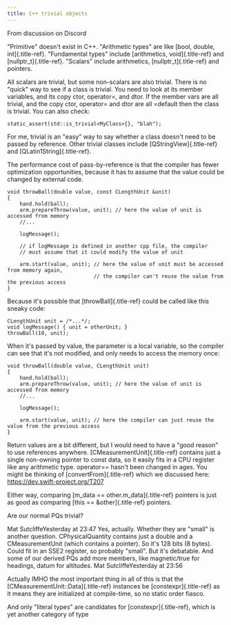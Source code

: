 ```yaml
---
title: C++ trivial objects
---
```


From discussion on Discord

\"Primitive\" doesn\'t exist in C++. \"Arithmetic types\" are like
[bool, double, int]{.title-ref}. \"Fundamental types\" include
[arithmetics, void]{.title-ref} and [nullptr\_t]{.title-ref}.
\"Scalars\" include arithmetics, [nullptr\_t]{.title-ref} and pointers.

All scalars are trivial, but some non-scalars are also trivial. There is
no \"quick\" way to see if a class is trivial. You need to look at its
member variables, and its copy ctor, operator=, and dtor. If the member
vars are all trivial, and the copy ctor, operator= and dtor are all
=default then the class is trivial. You can also check:

``` {.}
static_assert(std::is_trivial<MyClass>{}, "blah");
```

For me, trivial is an \"easy\" way to say whether a class doesn\'t need
to be passed by reference. Other trivial classes include
[QStringView]{.title-ref} and [QLatin1String]{.title-ref}.

The performance cost of pass-by-reference is that the compiler has fewer
optimization opportunities, because it has to assume that the value
could be changed by external code.

``` {.cpp}
void throwBall(double value, const CLengthUnit &unit)
{
    hand.hold(ball);
    arm.prepareThrow(value, unit); // here the value of unit is accessed from memory
    //...

    logMessage();

    // if logMessage is defined in another cpp file, the compiler
    // must assume that it could modify the value of unit

    arm.start(value, unit); // here the value of unit must be accessed from memory again,
                            // the compiler can't reuse the value from the previous access
}
```

Because it\'s possible that [throwBall]{.title-ref} could be called like
this sneaky code:

``` {.cpp}
CLengthUnit unit = /*...*/;
void logMessage() { unit = otherUnit; }
throwBall(10, unit);
```

When it\'s passed by value, the parameter is a local variable, so the
compiler can see that it\'s not modified, and only needs to access the
memory once:

``` {.cpp}
void throwBall(double value, CLengthUnit unit)
{
    hand.hold(ball);
    arm.prepareThrow(value, unit); // here the value of unit is accessed from memory
    //...

    logMessage();

    arm.start(value, unit); // here the compiler can just reuse the value from the previous access
}
```

Return values are a bit different, but I would need to have a \"good
reason\" to use references anywhere. [CMeasurementUnit]{.title-ref}
contains just a single non-owning pointer to const data, so it easily
fits in a CPU register like any arithmetic type. operator== hasn\'t been
changed in ages. You might be thinking of [convertFrom]{.title-ref}
which we discussed here: <https://dev.swift-project.org/T207>

Either way, comparing [m\_data == other.m\_data]{.title-ref} pointers is
just as good as comparing [this == &other]{.title-ref} pointers.

Are our normal PQs trivial?

Mat SutcliffeYesterday at 23:47 Yes, actually. Whether they are
\"small\" is another question. CPhysicalQuantity contains just a double
and a CMeasurementUnit (which contains a pointer). So it\'s 128 bits (8
bytes). Could fit in an SSE2 register, so probably \"small\". But it\'s
debatable. And some of our derived PQs add more members, like
magnetic/true for headings, datum for altitudes. Mat SutcliffeYesterday
at 23:56

Actually IMHO the most important thing in all of this is that the
[CMeasurementUnit::Data]{.title-ref} instances be
[constexpr]{.title-ref} as it means they are initialized at
compile-time, so no static order fiasco.

And only \"literal types\" are candidates for [constexpr]{.title-ref},
which is yet another category of type
